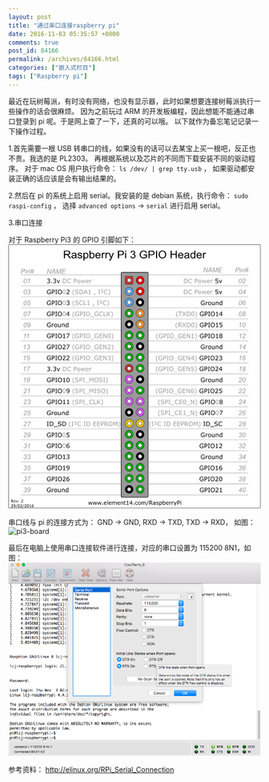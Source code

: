 ```yaml
---
layout: post
title: "通过串口连接raspberry pi"
date: 2016-11-03 05:35:57 +0000
comments: true
post_id: 84166
permalink: /archives/84166.html
categories: ["嵌入式栏目"]
tags: ["Raspberry pi"]
---
```


最近在玩树莓派，有时没有网络，也没有显示器，此时如果想要连接树莓派执行一些操作的话会很麻烦。
因为之前玩过 ARM 的开发板编程，因此想能不能通过串口登录到 pi 呢。于是网上查了一下，还真的可以哦。
以下就作为备忘笔记记录一下操作过程。

1.首先需要一根 USB 转串口的线，如果没有的话可以去某宝上买一根吧，反正也不贵。我选的是 PL2303。
再根据系统以及芯片的不同而下载安装不同的驱动程序。 对于 mac OS 用户执行命令： `ls /dev/ | grep tty.usb` ，
如果驱动都安装正确的话应该是会有输出结果的。


2.然后在 pi 的系统上启用 serial。我安装的是 debian 系统，执行命令： `sudo raspi-config` ，
选择 `advanced options` -> `serial` 进行启用 serial。

3.串口连接  

对于 Raspberry Pi3 的 GPIO 引脚如下：  
![pi3_gpio](/wp-content/uploads/2016/11/03/pi3_gpio.png)

串口线与 pi 的连接方式为： GND -> GND, RXD -> TXD, TXD -> RXD， 如图：  
![pi3-board](/wp-content/uploads/2016/11/03/pi3-board.png)

最后在电脑上使用串口连接软件进行连接，对应的串口设置为 115200 8N1，如图：  
![raspberry-pi-serial](/wp-content/uploads/2016/11/03/raspberry-pi-serial.png)


参考资料： http://elinux.org/RPi_Serial_Connection
